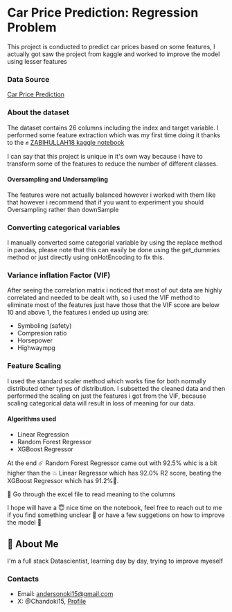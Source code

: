 # Car Price Prediction: Regression Problem
This project is conducted to predict car prices based on some features, I actually got saw the project from kaggle and worked to improve the model using lesser features
### Data Source
[Car Price Prediction](https://www.kaggle.com/datasets/hellbuoy/car-price-prediction?select=CarPrice_Assignment.csv)

### About the dataset
The dataset contains 26 columns including the index and target variable.
I performed some feature extraction which was my first time doing it thanks to the ✊ [ZABIHULLAH18 kaggle notebook](https://www.kaggle.com/code/zabihullah18/car-price-prediction#The-End-%F0%9F%A4%9D%F0%9F%8E%89%F0%9F%A4%9D%F0%9F%8E%89)

I can say that this project is unique in it's own way because i have to transform some of the features to reduce the number of different classes. 
#### Oversampling and Undersampling
The features were not actually balanced however i worked with them like that however i recommend that if you want to experiment you should Oversampling rather than downSample 

### Converting categorical variables
I manually converted some categorial variable by using the replace method in pandas, please note that this can easily be done using the get_dummies method or just directly using onHotEncoding to fix this.

### Variance inflation Factor (VIF)
After seeing the correlation matrix i noticed that most of out data are highly correlated and needed to be dealt with, so i used the VIF method to eliminate most of the features just have those that the VIF score are below 10 and above 1, the features i ended up using are:
- Symboling (safety)
- Compresion ratio
- Horsepower
- Highwaympg

### Feature Scaling
I used the standard scaler method which works fine for both normally distributed other types of distribution. I subsetted the cleaned data and then performed the scaling on just the features i got from the VIF, because scaling categorical data will result in loss of meaning for our data.

#### Algorithms used
- Linear Regression
- Random Forest Regressor
- XGBoost Regressor

At the end ☄️ Random Forest Regressor came out with 92.5% whic is a bit higher than the 💥 Linear Regressor which has 92.0% R2 score, beating the XGBoost Regressor which has 91.2%🤭.

🔌 Go through the excel file to read meaning to the columns

I hope will have a 😇 nice time on the notebook, feel free to reach out to me if you find something unclear 🤔 or have a few suggetions on how to improve the model 🫡



## 🚀 About Me
I'm a full stack Datascientist, learning day by day, trying to improve myeself

### Contacts
- Email: andersonoki15@gmail.com
- X: @Chandoki15, [Profile](https://twitter.com/Chandoki15)

